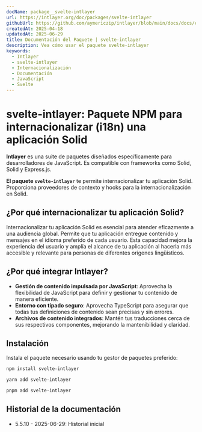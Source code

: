 ```yaml
---
docName: package__svelte-intlayer
url: https://intlayer.org/doc/packages/svelte-intlayer
githubUrl: https://github.com/aymericzip/intlayer/blob/main/docs/docs/es/packages/svelte-intlayer/index.md
createdAt: 2025-04-18
updatedAt: 2025-06-29
title: Documentación del Paquete | svelte-intlayer
description: Vea cómo usar el paquete svelte-intlayer
keywords:
  - Intlayer
  - svelte-intlayer
  - Internacionalización
  - Documentación
  - JavaScript
  - Svelte
---
```


# svelte-intlayer: Paquete NPM para internacionalizar (i18n) una aplicación Solid

**Intlayer** es una suite de paquetes diseñados específicamente para desarrolladores de JavaScript. Es compatible con frameworks como Solid, Solid y Express.js.

**El paquete `svelte-intlayer`** te permite internacionalizar tu aplicación Solid. Proporciona proveedores de contexto y hooks para la internacionalización en Solid.

## ¿Por qué internacionalizar tu aplicación Solid?

Internacionalizar tu aplicación Solid es esencial para atender eficazmente a una audiencia global. Permite que tu aplicación entregue contenido y mensajes en el idioma preferido de cada usuario. Esta capacidad mejora la experiencia del usuario y amplía el alcance de tu aplicación al hacerla más accesible y relevante para personas de diferentes orígenes lingüísticos.

## ¿Por qué integrar Intlayer?

- **Gestión de contenido impulsada por JavaScript**: Aprovecha la flexibilidad de JavaScript para definir y gestionar tu contenido de manera eficiente.
- **Entorno con tipado seguro**: Aprovecha TypeScript para asegurar que todas tus definiciones de contenido sean precisas y sin errores.
- **Archivos de contenido integrados**: Mantén tus traducciones cerca de sus respectivos componentes, mejorando la mantenibilidad y claridad.

## Instalación

Instala el paquete necesario usando tu gestor de paquetes preferido:

```bash packageManager="npm"
npm install svelte-intlayer
```

```bash packageManager="yarn"
yarn add svelte-intlayer
```

```bash packageManager="pnpm"
pnpm add svelte-intlayer
```

## Historial de la documentación

- 5.5.10 - 2025-06-29: Historial inicial
